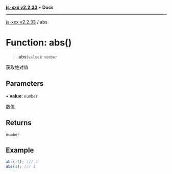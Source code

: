 [**js-xxx v2.2.33**](../README.md) • **Docs**

***

[js-xxx v2.2.33](../README.md) / abs

# Function: abs()

> **abs**(`value`): `number`

获取绝对值

## Parameters

• **value**: `number`

数值

## Returns

`number`

## Example

```ts
abs(-1); /// 1
abs(1); /// 1
```
